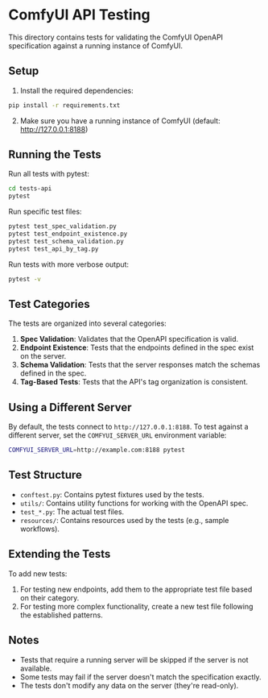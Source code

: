 # ComfyUI API Testing

This directory contains tests for validating the ComfyUI OpenAPI specification against a running instance of ComfyUI.

## Setup

1. Install the required dependencies:

```bash
pip install -r requirements.txt
```

2. Make sure you have a running instance of ComfyUI (default: http://127.0.0.1:8188)

## Running the Tests

Run all tests with pytest:

```bash
cd tests-api
pytest
```

Run specific test files:

```bash
pytest test_spec_validation.py
pytest test_endpoint_existence.py
pytest test_schema_validation.py
pytest test_api_by_tag.py
```

Run tests with more verbose output:

```bash
pytest -v
```

## Test Categories

The tests are organized into several categories:

1. **Spec Validation**: Validates that the OpenAPI specification is valid.
2. **Endpoint Existence**: Tests that the endpoints defined in the spec exist on the server.
3. **Schema Validation**: Tests that the server responses match the schemas defined in the spec.
4. **Tag-Based Tests**: Tests that the API's tag organization is consistent.

## Using a Different Server

By default, the tests connect to `http://127.0.0.1:8188`. To test against a different server, set the `COMFYUI_SERVER_URL` environment variable:

```bash
COMFYUI_SERVER_URL=http://example.com:8188 pytest
```

## Test Structure

- `conftest.py`: Contains pytest fixtures used by the tests.
- `utils/`: Contains utility functions for working with the OpenAPI spec.
- `test_*.py`: The actual test files.
- `resources/`: Contains resources used by the tests (e.g., sample workflows).

## Extending the Tests

To add new tests:

1. For testing new endpoints, add them to the appropriate test file based on their category.
2. For testing more complex functionality, create a new test file following the established patterns.

## Notes

- Tests that require a running server will be skipped if the server is not available.
- Some tests may fail if the server doesn't match the specification exactly.
- The tests don't modify any data on the server (they're read-only).